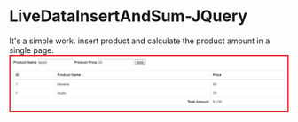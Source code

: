 # LiveDataInsertAndSum-JQuery
It's a simple work. insert product and  calculate the product amount in a single page.
![](Capture.PNG)
